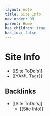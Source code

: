 ```yaml
---
layout: note
title: Site Info
nav_order: 99
parent: Home
has_children: true
has_toc: false
---
```


# Site Info

- [[Site ToDo's]]
- [[YAML Tags]]
## Backlinks
* [[Site ToDo's]]
	* [[Site Info]]

